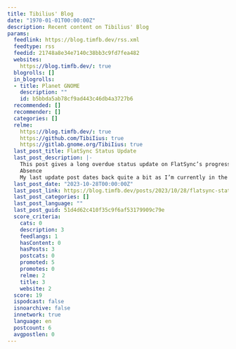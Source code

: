 ```yaml
---
title: Tibilius' Blog
date: "1970-01-01T00:00:00Z"
description: Recent content on Tibilius' Blog
params:
  feedlink: https://blog.timfb.dev/rss.xml
  feedtype: rss
  feedid: 21748a8e34e7140c38bb3c9fd7fea482
  websites:
    https://blog.timfb.dev/: true
  blogrolls: []
  in_blogrolls:
  - title: Planet GNOME
    description: ""
    id: b5bbda5ab78cf9ad443c46db4a3727b6
  recommended: []
  recommender: []
  categories: []
  relme:
    https://blog.timfb.dev/: true
    https://github.com/TibiIius: true
    https://gitlab.gnome.org/TibiIius: true
  last_post_title: FlatSync Status Update
  last_post_description: |-
    This post gives a long overdue status update on FlatSync’s progress.
    Absence
    My last update post dates back quite a bit as I’m currently in the process of writing my bachelor’s thesis, and
  last_post_date: "2023-10-28T00:00:00Z"
  last_post_link: https://blog.timfb.dev/posts/2023/10/28/flatsync-status-update.html
  last_post_categories: []
  last_post_language: ""
  last_post_guid: 51d4d62c410f35c9f6af53179909c79e
  score_criteria:
    cats: 0
    description: 3
    feedlangs: 1
    hasContent: 0
    hasPosts: 3
    postcats: 0
    promoted: 5
    promotes: 0
    relme: 2
    title: 3
    website: 2
  score: 19
  ispodcast: false
  isnoarchive: false
  innetwork: true
  language: en
  postcount: 6
  avgpostlen: 0
---
```

